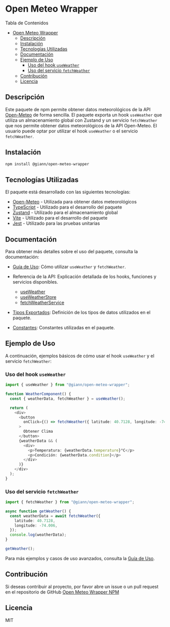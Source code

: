 # Open Meteo Wrapper

Tabla de Contenidos

- [Open Meteo Wrapper](#open-meteo-wrapper)
  - [Descripción](#descripción)
  - [Instalación](#instalación)
  - [Tecnologías Utilizadas](#tecnologías-utilizadas)
  - [Documentación](#documentación)
  - [Ejemplo de Uso](#ejemplo-de-uso)
    - [Uso del hook `useWeather`](#uso-del-hook-useweather)
    - [Uso del servicio `fetchWeather`](#uso-del-servicio-fetchweather)
  - [Contribución](#contribución)
  - [Licencia](#licencia)

## Descripción

Este paquete de npm permite obtener datos meteorológicos de la API [Open-Meteo](https://open-meteo.com) de forma sencilla. El paquete exporta un hook `useWeather` que utiliza un almacenamiento global con Zustand y un servicio `fetchWeather` que nos permite obtener datos meteorológicos de la API Open-Meteo. El usuario puede optar por utilizar el hook `useWeather` o el servicio `fetchWeather`.

## Instalación

```bash
npm install @giann/open-meteo-wrapper
```

## Tecnologías Utilizadas

El paquete está desarrollado con las siguientes tecnologías:

- [Open-Meteo](https://open-meteo.com) - Utilizada para obtener datos meteorológicos
- [TypeScript](https://www.typescriptlang.org/) - Utilizado para el desarrollo del paquete
- [Zustand](https://zustand.surge.sh/) - Utilizado para el almacenamiento global
- [Vite](https://vitejs.dev/) - Utilizado para el desarrollo del paquete
- [Jest](https://jestjs.io/) - Utilizado para las pruebas unitarias

## Documentación

Para obtener más detalles sobre el uso del paquete, consulta la documentación:

- [Guía de Uso](./docs/usage.md): Cómo utilizar `useWeather` y `fetchWeather`.
- Referencia de la API: Explicación detallada de los hooks, funciones y servicios disponibles.

  - [useWeather](./docs/api-reference/useWeather.md)
  - [useWeatherStore](./docs/api-reference/useWeatherStore.md)
  - [fetchWeatherService](./docs/api-reference/fetchWeatherService.md)

- [Tipos Exportados](./docs/types.md): Definición de los tipos de datos utilizados en el paquete.
- [Constantes](./docs/constants.md): Constantes utilizadas en el paquete.

## Ejemplo de Uso

A continuación, ejemplos básicos de cómo usar el hook `useWeather` y el servicio `fetchWeather`:

### Uso del hook `useWeather`

```typescript
import { useWeather } from "@giann/open-meteo-wrapper";

function WeatherComponent() {
  const { weatherData, fetchWeather } = useWeather();

  return (
    <div>
      <button
        onClick={() => fetchWeather({ latitude: 40.7128, longitude: -74.006 })}
      >
        Obtener Clima
      </button>
      {weatherData && (
        <div>
          <p>Temperatura: {weatherData.temperature}°C</p>
          <p>Condición: {weatherData.condition}</p>
        </div>
      )}
    </div>
  );
}
```

### Uso del servicio `fetchWeather`

```typescript
import { fetchWeather } from "@giann/open-meteo-wrapper";

async function getWeather() {
  const weatherData = await fetchWeather({
    latitude: 40.7128,
    longitude: -74.006,
  });
  console.log(weatherData);
}

getWeather();
```

Para más ejemplos y casos de uso avanzados, consulta la [Guía de Uso](./docs/usage.md).

## Contribución

Si deseas contribuir al proyecto, por favor abre un issue o un pull request en el repositorio de GitHub [Open Meteo Wrapper NPM](https://github.com/IaconoG/open-meteo-wrapper-npm)

## Licencia

MIT
